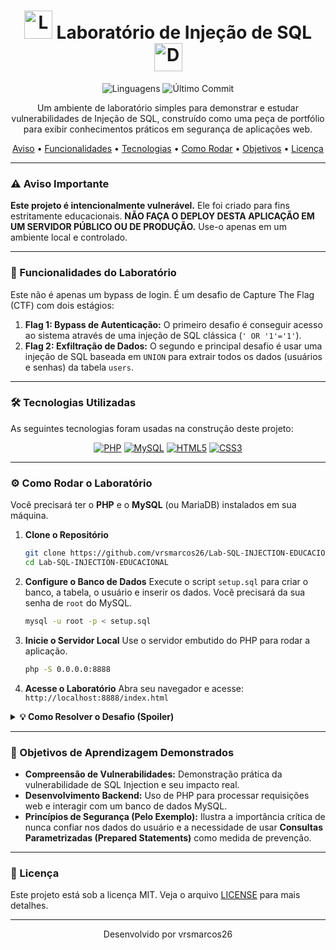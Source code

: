 <div align="center">
  <h1>
    <img src="https://raw.githubusercontent.com/Tarikul-Islam-Anik/Animated-Fluent-Emojis/master/Emojis/Objects/Locked%20with%20Key.png" alt="Locked with Key" width="45" height="45" />
    Laboratório de Injeção de SQL
    <img src="https://raw.githubusercontent.com/Tarikul-Islam-Anik/Animated-Fluent-Emojis/master/Emojis/Objects/Desktop%20Computer.png" alt="Desktop Computer" width="45" height="45" />
  </h1>
</div>

<p align="center">
  <img alt="Linguagens" src="https://img.shields.io/github/languages/top/vrsmarcos26/Lab-SQL-INJECTION-EDUCACIONAL?style=for-the-badge&color=563D7C">
  <img alt="Último Commit" src="https://img.shields.io/github/last-commit/vrsmarcos26/Lab-SQL-INJECTION-EDUCACIONAL?style=for-the-badge&color=green">
</p>

<p align="center">
  Um ambiente de laboratório simples para demonstrar e estudar vulnerabilidades de Injeção de SQL, construído como uma peça de portfólio para exibir conhecimentos práticos em segurança de aplicações web.
</p>

<p align="center">
  <a href="#-aviso-importante">Aviso</a> •
  <a href="#-funcionalidades-do-laboratório">Funcionalidades</a> •
  <a href="#-tecnologias-utilizadas">Tecnologias</a> •
  <a href="#-como-rodar-o-laboratório">Como Rodar</a> •
  <a href="#-objetivos-de-aprendizagem">Objetivos</a> •
  <a href="#-licença">Licença</a>
</p>

---

### ⚠️ Aviso Importante

**Este projeto é intencionalmente vulnerável.** Ele foi criado para fins estritamente educacionais. **NÃO FAÇA O DEPLOY DESTA APLICAÇÃO EM UM SERVIDOR PÚBLICO OU DE PRODUÇÃO.** Use-o apenas em um ambiente local e controlado.

---

### 🚀 Funcionalidades do Laboratório

Este não é apenas um bypass de login. É um desafio de Capture The Flag (CTF) com dois estágios:

1.  **Flag 1: Bypass de Autenticação:** O primeiro desafio é conseguir acesso ao sistema através de uma injeção de SQL clássica (`' OR '1'='1'`).
2.  **Flag 2: Exfiltração de Dados:** O segundo e principal desafio é usar uma injeção de SQL baseada em `UNION` para extrair todos os dados (usuários e senhas) da tabela `users`.

---

### 🛠️ Tecnologias Utilizadas

As seguintes tecnologias foram usadas na construção deste projeto:

<p align="center">
  <a href="https://www.php.net/"><img src="https://img.shields.io/badge/PHP-777BB4?style=for-the-badge&logo=php&logoColor=white" alt="PHP"></a>
  <a href="https://www.mysql.com/"><img src="https://img.shields.io/badge/MySQL-4479A1?style=for-the-badge&logo=mysql&logoColor=white" alt="MySQL"></a>
  <a href="#"><img src="https://img.shields.io/badge/HTML5-E34F26?style=for-the-badge&logo=html5&logoColor=white" alt="HTML5"></a>
  <a href="#"><img src="https://img.shields.io/badge/CSS3-1572B6?style=for-the-badge&logo=css3&logoColor=white" alt="CSS3"></a>
</p>

---

### ⚙️ Como Rodar o Laboratório

Você precisará ter o **PHP** e o **MySQL** (ou MariaDB) instalados em sua máquina.

1.  **Clone o Repositório**
    ```bash
    git clone https://github.com/vrsmarcos26/Lab-SQL-INJECTION-EDUCACIONAL.git
    cd Lab-SQL-INJECTION-EDUCACIONAL
    ```

2.  **Configure o Banco de Dados**
    Execute o script `setup.sql` para criar o banco, a tabela, o usuário e inserir os dados. Você precisará da sua senha de `root` do MySQL.
    ```bash
    mysql -u root -p < setup.sql
    ```

3.  **Inicie o Servidor Local**
    Use o servidor embutido do PHP para rodar a aplicação.
    ```bash
    php -S 0.0.0.0:8888
    ```

4.  **Acesse o Laboratório**
    Abra seu navegador e acesse: `http://localhost:8888/index.html`

<details>
<summary><strong>💡 Como Resolver o Desafio (Spoiler)</strong></summary>

<br>

* **Para a Flag 1 (Bypass):** Use um payload como `' OR '1'='1' #` no campo de senha. Isso fará com que a cláusula WHERE da consulta SQL seja sempre verdadeira, retornando todos os usuários e acionando a primeira flag.

* **Para a Flag 2 (Exfiltração):**
    1.  Determine o número de colunas usando `ORDER BY`.
    2.  Use `UNION SELECT` para descobrir nomes de tabelas e colunas do `information_schema`.
    3.  Construa o payload final para extrair os dados da tabela `users`, por exemplo: `' UNION SELECT 1, 'FLAG', group_concat(name, ':', password) FROM users #`

</details>

---

### 🎯 Objetivos de Aprendizagem Demonstrados

* **Compreensão de Vulnerabilidades:** Demonstração prática da vulnerabilidade de SQL Injection e seu impacto real.
* **Desenvolvimento Backend:** Uso de PHP para processar requisições web e interagir com um banco de dados MySQL.
* **Princípios de Segurança (Pelo Exemplo):** Ilustra a importância crítica de nunca confiar nos dados do usuário e a necessidade de usar **Consultas Parametrizadas (Prepared Statements)** como medida de prevenção.

---

### 📝 Licença

Este projeto está sob a licença MIT. Veja o arquivo [LICENSE](LICENSE) para mais detalhes.

<hr>

<p align="center">
  Desenvolvido por vrsmarcos26
</p>
